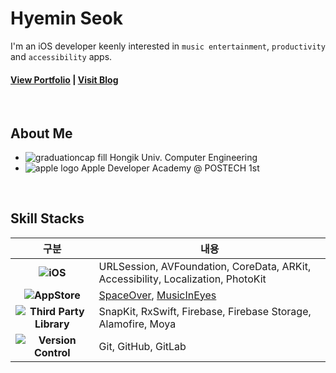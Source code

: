 

# Hyemin Seok
I'm an iOS developer keenly interested in `music entertainment`, `productivity` and `accessibility` apps.

#### [View Portfolio](https://github.com/lenamin/lenamin/files/15023326/iOS_HyeminSeok_Portfolio.pdf) | [Visit Blog](https://lenaminn.oopy.io)

<br>


## About Me 
- ![graduationcap fill](https://github.com/lenamin/lenamin/assets/99120199/e69ed0ee-52f1-4bb3-8909-caa998988b76) Hongik Univ. Computer Engineering
- ![apple logo](https://github.com/lenamin/lenamin/assets/99120199/ae9157c5-85fe-46e7-8443-0cc8b2d11b97) Apple Developer Academy @ POSTECH 1st 

<br>

## Skill Stacks
|구분|내용|
|:-:|-|
|**![iOS](https://img.shields.io/badge/iOS-000000?style=for-the-badge&logo=ios&logoColor=white)**|URLSession, AVFoundation, CoreData, ARKit, Accessibility, Localization, PhotoKit|
|**![AppStore](https://img.shields.io/badge/App_Store-0D96F6?style=for-the-badge&logo=app-store&logoColor=white)**|[SpaceOver](https://apps.apple.com/kr/app/spaceover/id6444027977?l=en-GB), [MusicInEyes](https://apps.apple.com/kr/app/music-in-eyes/id1643402478?l=en-GB)|
|**![Third Party Library](https://img.shields.io/badge/-Third%20Party%20Library-blue?style=for-the-badge)**|SnapKit, RxSwift, Firebase, Firebase Storage, Alamofire, Moya|
|**![Version Control](https://img.shields.io/badge/-Version%20Control-black?style=for-the-badge)**|Git, GitHub, GitLab|


